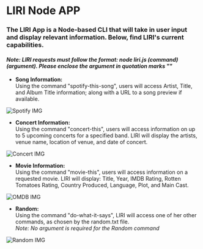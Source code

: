 # LIRI Node APP

### The LIRI App is a Node-based CLI that will take in user input and display relevant information. Below, find LIRI's current capabilities.
#### _Note: LIRI requests must follow the format: node liri.js (command) (argument). Please enclose the argument in quotation marks ""_

* **Song Information:**  
Using the command "spotify-this-song", users will access Artist, Title, and Album Title information; along with a URL to a song preview if available.

![Spotify IMG](https://i.imgur.com/xt7W2wH.png)

* **Concert Information:**  
Using the command "concert-this", users will access information on up to 5 upcoming concerts for a specified band. LIRI will display the artists, venue name, location of venue, and date of concert.

![Concert IMG](https://i.imgur.com/8eQoFg1.png)

* **Movie Information:**  
Using the command "movie-this", users will access information on a requested movie. LIRI will display: Title, Year, IMDB Rating, Rotten Tomatoes Rating, Country Produced, Language, Plot, and Main Cast.

![OMDB IMG](https://i.imgur.com/6HbU9fR.png)

* **Random:**  
Using the command "do-what-it-says", LIRI will access one of her other commands, as chosen by the random.txt file.  
_Note: No argument is required for the Random command_

![Random IMG](https://i.imgur.com/Yo46zfd.png)

